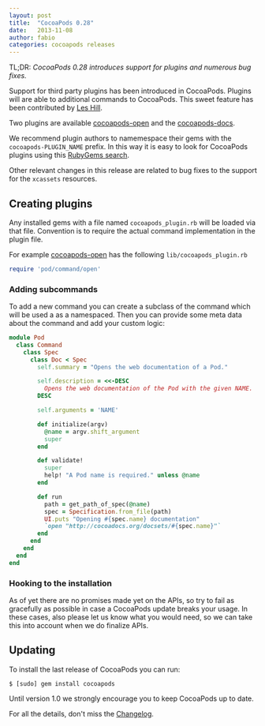 ```yaml
---
layout: post
title:  "CocoaPods 0.28"
date:   2013-11-08
author: fabio
categories: cocoapods releases
---
```


TL;DR: _CocoaPods 0.28 introduces support for plugins and numerous bug fixes._

Support for third party plugins has been introduced in CocoaPods. Plugins will
are able to additional commands to CocoaPods. This sweet feature has been
contributed by [Les Hill].

[Les Hill]: http://blog.leshill.org

<!-- more -->

Two plugins are available [cocoapods-open] and the [cocoapods-docs].

[cocoapods-open]: https://github.com/leshill/open_pod_bay
[cocoapods-docs]: https://github.com/CocoaPods/cocoapods-docs

We recommend plugin authors to namemespace their gems with the
`cocoapods-PLUGIN_NAME` prefix.  In this way it is easy to look for CocoaPods
plugins using this [RubyGems search].

[RubyGems search]: http://rubygems.org/search?utf8=✓&query=cocoapods-

Other relevant changes in this release are related to bug fixes to the support
for the `xcassets` resources.


## Creating plugins

Any installed gems with a file named `cocoapods_plugin.rb` will be loaded
via that file. Convention is to require the actual command implementation in
the plugin file.

For example [cocoapods-open] has the following `lib/cocoapods_plugin.rb`

```ruby
require 'pod/command/open'
```

### Adding subcommands

To add a new command you can create a subclass of the command which will be 
used a as a namespaced. Then you can provide some meta data about the command
and add your custom logic:

```ruby
module Pod
  class Command
    class Spec
      class Doc < Spec
        self.summary = "Opens the web documentation of a Pod."

        self.description = <<-DESC
          Opens the web documentation of the Pod with the given NAME.
        DESC

        self.arguments = 'NAME'

        def initialize(argv)
          @name = argv.shift_argument
          super
        end

        def validate!
          super
          help! "A Pod name is required." unless @name
        end

        def run
          path = get_path_of_spec(@name)
          spec = Specification.from_file(path)
          UI.puts "Opening #{spec.name} documentation"
          `open "http://cocoadocs.org/docsets/#{spec.name}"`
        end
      end
    end
  end
end
```

### Hooking to the installation

As of yet there are no promises made yet on the APIs, so try to fail as
gracefully as possible in case a CocoaPods update breaks your usage. In these
cases, also please let us know what you would need, so we can take this into
account when we do finalize APIs.


## Updating

To install the last release of CocoaPods you can run:

```
$ [sudo] gem install cocoapods
```

Until version 1.0 we strongly encourage you to keep CocoaPods up to date.

For all the details, don't miss the
[Changelog](https://github.com/CocoaPods/CocoaPods/blob/master/CHANGELOG.md).


